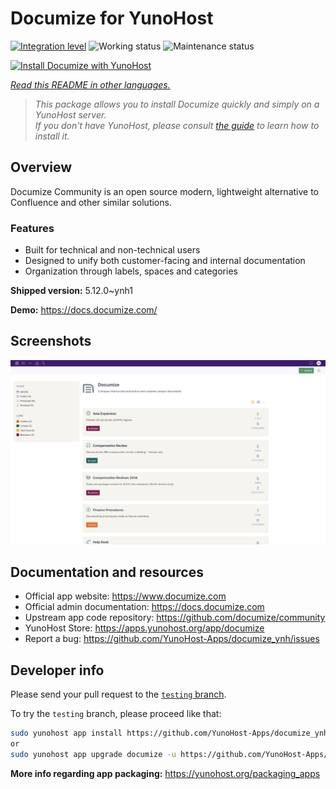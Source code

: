<!--
N.B.: This README was automatically generated by <https://github.com/YunoHost/apps/tree/master/tools/readme_generator>
It shall NOT be edited by hand.
-->

# Documize for YunoHost

[![Integration level](https://dash.yunohost.org/integration/documize.svg)](https://dash.yunohost.org/appci/app/documize) ![Working status](https://ci-apps.yunohost.org/ci/badges/documize.status.svg) ![Maintenance status](https://ci-apps.yunohost.org/ci/badges/documize.maintain.svg)

[![Install Documize with YunoHost](https://install-app.yunohost.org/install-with-yunohost.svg)](https://install-app.yunohost.org/?app=documize)

*[Read this README in other languages.](./ALL_README.md)*

> *This package allows you to install Documize quickly and simply on a YunoHost server.*  
> *If you don't have YunoHost, please consult [the guide](https://yunohost.org/install) to learn how to install it.*

## Overview

Documize Community is an open source modern, lightweight alternative to Confluence and other similar solutions.

### Features

- Built for technical and non-technical users
- Designed to unify both customer-facing and internal documentation
- Organization through labels, spaces and categories

**Shipped version:** 5.12.0~ynh1

**Demo:** <https://docs.documize.com/>

## Screenshots

![Screenshot of Documize](./doc/screenshots/screenshot.png)

## Documentation and resources

- Official app website: <https://www.documize.com>
- Official admin documentation: <https://docs.documize.com>
- Upstream app code repository: <https://github.com/documize/community>
- YunoHost Store: <https://apps.yunohost.org/app/documize>
- Report a bug: <https://github.com/YunoHost-Apps/documize_ynh/issues>

## Developer info

Please send your pull request to the [`testing` branch](https://github.com/YunoHost-Apps/documize_ynh/tree/testing).

To try the `testing` branch, please proceed like that:

```bash
sudo yunohost app install https://github.com/YunoHost-Apps/documize_ynh/tree/testing --debug
or
sudo yunohost app upgrade documize -u https://github.com/YunoHost-Apps/documize_ynh/tree/testing --debug
```

**More info regarding app packaging:** <https://yunohost.org/packaging_apps>
